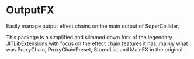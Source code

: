 # OutputFX

Easily manage output effect chains on the main output of SuperCollider.

This package is a simplified and slimmed down fork of the legendary [JITLibExtensions](https://github.com/supercollider-quarks/JITLibExtensions) with focus on the effect chain features it has, mainly what was ProxyChain, ProxyChainPreset, StoredList and MainFX in the original.
